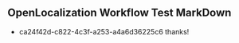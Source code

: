 ## OpenLocalization Workflow Test MarkDown
* ca24f42d-c822-4c3f-a253-a4a6d36225c6 
thanks!<!--HONumber=Mar16_HO2-->
